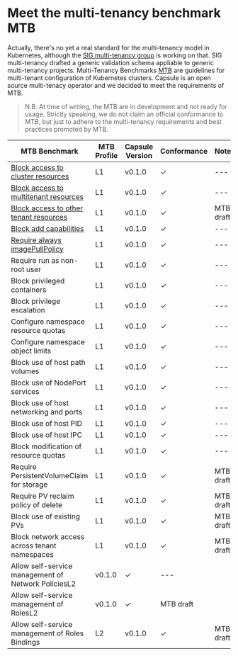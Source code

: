 # Meet the multi-tenancy benchmark MTB
Actually, there's no yet a real standard for the multi-tenancy model in Kubernetes, although the [SIG multi-tenancy group](https://github.com/kubernetes-sigs/multi-tenancy) is working on that. SIG multi-tenancy drafted a generic validation schema appliable to generic multi-tenancy projects. Multi-Tenancy Benchmarks [MTB](https://github.com/kubernetes-sigs/multi-tenancy/tree/master/benchmarks) are guidelines for multi-tenant configuration of Kubernetes clusters. Capsule is an open source multi-tenacy operator and we decided to meet the requirements of MTB.

> N.B. At time of writing, the MTB are in development and not ready for usage. Strictly speaking, we do not claim an official conformance to MTB, but just to adhere to the multi-tenancy requirements and best practices promoted by MTB.

|MTB Benchmark |MTB Profile|Capsule Version|Conformance|Notes  |
|--------------|-----------|---------------|-----------|-------|
|[Block access to cluster resources](block-access-to-cluster-resources.md)|L1|v0.1.0|✓|---|
|[Block access to multitenant resources](block-access-to-multitenant-resources.md)|L1|v0.1.0|✓|---|
|[Block access to other tenant resources](block-access-to-other-tenant-resources.md)|L1|v0.1.0|✓|MTB draft|
|[Block add capabilities](block-add-capabilities.md)|L1|v0.1.0|✓|---|
|[Require always imagePullPolicy](require-always-imagepullpolicy.md)|L1|v0.1.0|✓|---|
|Require run as non-root user|L1|v0.1.0|✓|---|
|Block privileged containers|L1|v0.1.0|✓|---|
|Block privilege escalation|L1|v0.1.0|✓|---|
|Configure namespace resource quotas|L1|v0.1.0|✓|---|
|Configure namespace object limits|L1|v0.1.0|✓|---|
|Block use of host path volumes|L1|v0.1.0|✓|---|
|Block use of NodePort services|L1|v0.1.0|✓|---|
|Block use of host networking and ports|L1|v0.1.0|✓|---|
|Block use of host PID|L1|v0.1.0|✓|---|
|Block use of host IPC|L1|v0.1.0|✓|---|
|Block modification of resource quotas|L1|v0.1.0|✓|---|
|Require PersistentVolumeClaim for storage|L1|v0.1.0|✓|MTB draft|
|Require PV reclaim policy of delete|L1|v0.1.0|✓|MTB draft|
|Block use of existing PVs|L1|v0.1.0|✓|MTB draft|
|Block network access across tenant namespaces|L1|v0.1.0|✓|MTB draft|
|Allow self-service management of Network PoliciesL2|v0.1.0|✓|---|
|Allow self-service management of RolesL2|v0.1.0|✓|MTB draft|
|Allow self-service management of Roles Bindings|L2|v0.1.0|✓|MTB draft|
